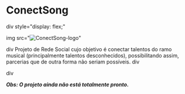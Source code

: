 # ConectSong 

div style="display: flex;"

 img src="![ConectSong-logo](https://github.com/RavyBomfim/ConectSong/assets/87732549/b47d00aa-7cb2-4b8e-b89a-d61a65a705ef)"
 
 div
    Projeto de Rede Social cujo objetivo é conectar talentos do ramo musical (principalmente talentos desconhecidos), possibilitando assim, parcerias que de outra forma não seriam possíveis.
  div
  
div

**_Obs: O projeto ainda não está totalmente pronto._**
 
